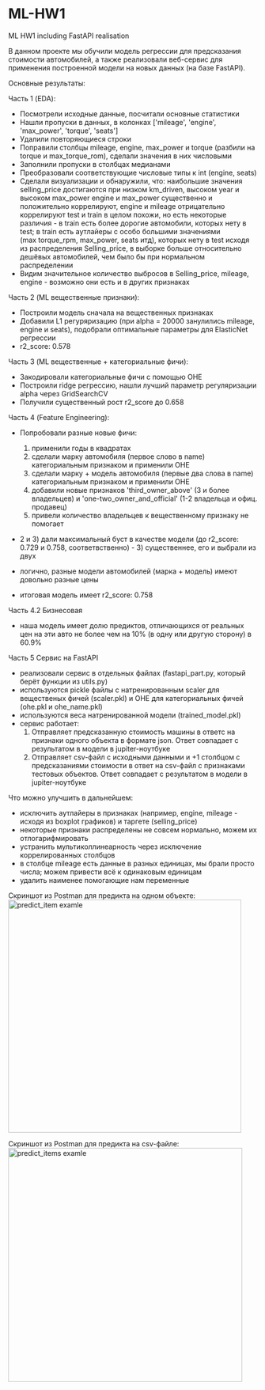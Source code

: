 # ML-HW1
ML HW1 including FastAPI realisation

В данном проекте мы обучили модель регрессии для предсказания стоимости автомобилей, а также реализовали веб-сервис для применения построенной модели на новых данных (на базе FastAPI).

Основные результаты:

Часть 1 (EDA):
- Посмотрели исходные данные, посчитали основные статистики
- Нашли пропуски в данных, в колонках ['mileage', 'engine', 'max_power', 'torque', 'seats']
- Удалили повторяющиеся строки
- Поправили столбцы  mileage, engine, max_power и torque (разбили на torque и max_torque_rom), сделали значения в них числовыми
- Заполнили пропуски в столбцах медианами
- Преобразовали соответствующие числовые типы к int (engine, seats)
- Сделали визуализации и обнаружили, что:
      наибольшие значения selling_price достигаются при низком km_driven, высоком year и высоком max_power
      engine и max_power существенно и положительно коррелируют, engine и mileage отрицательно коррелируют
      test и train в целом похожи, но есть некоторые различия - в train есть более дорогие автомобили, которых нету в test; в train есть аутлайеры с особо большими значениями  
      (max torque_rpm, max_power, seats итд), которых нету в test
      исходя из распределения Selling_price, в выборке больше относительно дешёвых автомобилей, чем было бы при нормальном распределении
- Видим значительное количество выбросов в Selling_price, mileage, engine - возможно они есть и в других признаках

Часть 2 (ML вещественные признаки):
- Построили модель сначала на вещественных признаках
- Добавили L1 регуряризацию (при alpha = 20000 занулились mileage, engine и seats), подобрали оптимальные параметры для ElasticNet регрессии
- r2_score: 0.578

Часть 3 (ML вещественные + категориальные фичи):
- Закодировали категориальные фичи с помощью OHE
- Построили ridge регрессию, нашли лучший параметр регуляризации alpha через GridSearchCV
- Получили существенный рост r2_score до 0.658

Часть 4 (Feature Engineering):
- Попробовали разные новые фичи:
   1) применили годы в квадратах
   2) сделали марку автомобиля (первое слово в name) категориальным признаком и применили OHE
   3) сделали марку + модель автомобиля (первые два слова в name) категориальным признаком и применили OHE
   4) добавили новые признаков 'third_owner_above' (3 и более владельцев) и 'one-two_owner_and_official' (1-2 владельца и офиц. продавец)
   5) привели количество владельцев к вещественному признаку не помогает
 
- 2 и 3) дали максимальный буст в качестве модели (до r2_score: 0.729 и 0.758, соответвственно) - 3) существеннее, его и выбрали из двух
- логично, разные модели автомобилей (марка + модель) имеют довольно разные цены
- итоговая модель имеет r2_score: 0.758

Часть 4.2 Бизнесовая
- наша модель имеет долю предиктов, отличающихся от реальных цен на эти авто не более чем на 10% (в одну или другую сторону) в 60.9%

Часть 5 Сервис на FastAPI
- реализовали сервис в отдельных файлах (fastapi_part.py, который берёт функции из utils.py)
- используются pickle файлы с натренированным scaler для вещественых фичей (scaler.pkl) и OHE для категориальных фичей (ohe.pkl и ohe_name.pkl)
- используются веса натренированной модели (trained_model.pkl)
- сервис работает:
   1) Отправляет предсказанную стоимость машины в ответс на признаки одного объекта в формате json. Ответ совпадает с результатом в модели в jupiter-ноутбуке
   2) Отправляет csv-файл с исходными данными и +1 столбцом с предсказаниями стоимости в ответ на csv-файл с признаками тестовых объектов. Ответ совпадает с результатом в 
      модели в jupiter-ноутбуке

Что можно улучшить в дальнейшем:
- исключить аутлайеры в признаках (например, engine, mileage - исходя из boxplot графиков) и таргете (selling_price)
- некоторые признаки распределены не совсем нормально, можем их  отлогарифмировать
- устранить мультиколлинеарность через исключение коррелированных столбцов
- в столбце mileage есть данные в разных единицах, мы брали просто числа; можем привести всё к одинаковым единицам
- удалить наименее помогающие нам переменные

Скриншот из Postman для предикта на одном объекте:
<img width="471" alt="predict_item examle" src="https://github.com/kolyangg/ML-HW1/assets/63516227/3989ceaa-97a6-4db6-887e-e1dbd7a5cecf">

Скриншот из Postman для предикта на csv-файле:
<img width="473" alt="predict_items examle" src="https://github.com/kolyangg/ML-HW1/assets/63516227/bd1045a5-6bdf-4ca0-aeb4-b12cdaf9978b">
